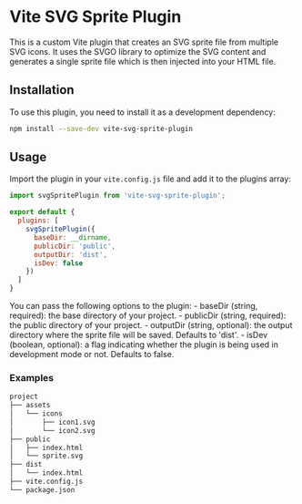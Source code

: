 # Vite SVG Sprite Plugin

This is a custom Vite plugin that creates an SVG sprite file from multiple SVG icons. It uses the SVGO library to optimize the SVG content and generates a single sprite file which is then injected into your HTML file.

## Installation

To use this plugin, you need to install it as a development dependency:

```bash
npm install --save-dev vite-svg-sprite-plugin
```

## Usage

Import the plugin in your `vite.config.js` file and add it to the plugins array:

```javascript
import svgSpritePlugin from 'vite-svg-sprite-plugin';

export default {
  plugins: [
    svgSpritePlugin({
      baseDir: __dirname,
      publicDir: 'public',
      outputDir: 'dist',
      isDev: false
    })
  ]
}
```

You can pass the following options to the plugin:
    - baseDir (string, required): the base directory of your project.
    - publicDir (string, required): the public directory of your project.
    - outputDir (string, optional): the output directory where the sprite file will be saved. Defaults to 'dist'.
    - isDev (boolean, optional): a flag indicating whether the plugin is being used in development mode or not. Defaults to false.
    
### Examples

```bash
project
├── assets
│   └── icons
│       ├── icon1.svg
│       └── icon2.svg
├── public
│   ├── index.html
│   └── sprite.svg
├── dist
│   └── index.html
├── vite.config.js
└── package.json
```

    
